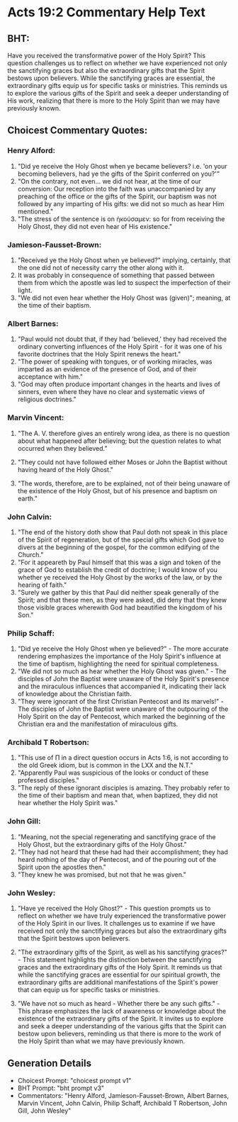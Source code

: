 # Acts 19:2 Commentary Help Text

## BHT:
Have you received the transformative power of the Holy Spirit? This question challenges us to reflect on whether we have experienced not only the sanctifying graces but also the extraordinary gifts that the Spirit bestows upon believers. While the sanctifying graces are essential, the extraordinary gifts equip us for specific tasks or ministries. This reminds us to explore the various gifts of the Spirit and seek a deeper understanding of His work, realizing that there is more to the Holy Spirit than we may have previously known.

## Choicest Commentary Quotes:
### Henry Alford:
1. "Did ye receive the Holy Ghost when ye became believers? i.e. 'on your becoming believers, had ye the gifts of the Spirit conferred on you?'"
2. "On the contrary, not even... we did not hear, at the time of our conversion: Our reception into the faith was unaccompanied by any preaching of the office or the gifts of the Spirit, our baptism was not followed by any imparting of His gifts: we did not so much as hear Him mentioned."
3. "The stress of the sentence is on ἠκούσαμεν: so for from receiving the Holy Ghost, they did not even hear of His existence."

### Jamieson-Fausset-Brown:
1. "Received ye the Holy Ghost when ye believed?" implying, certainly, that the one did not of necessity carry the other along with it.
2. It was probably in consequence of something that passed between them from which the apostle was led to suspect the imperfection of their light.
3. "We did not even hear whether the Holy Ghost was (given)"; meaning, at the time of their baptism.

### Albert Barnes:
1. "Paul would not doubt that, if they had 'believed,' they had received the ordinary converting influences of the Holy Spirit - for it was one of his favorite doctrines that the Holy Spirit renews the heart."
2. "The power of speaking with tongues, or of working miracles, was imparted as an evidence of the presence of God, and of their acceptance with him."
3. "God may often produce important changes in the hearts and lives of sinners, even where they have no clear and systematic views of religious doctrines."

### Marvin Vincent:
1. "The A. V. therefore gives an entirely wrong idea, as there is no question about what happened after believing; but the question relates to what occurred when they believed." 

2. "They could not have followed either Moses or John the Baptist without having heard of the Holy Ghost."

3. "The words, therefore, are to be explained, not of their being unaware of the existence of the Holy Ghost, but of his presence and baptism on earth."

### John Calvin:
1. "The end of the history doth show that Paul doth not speak in this place of the Spirit of regeneration, but of the special gifts which God gave to divers at the beginning of the gospel, for the common edifying of the Church."
2. "For it appeareth by Paul himself that this was a sign and token of the grace of God to establish the credit of doctrine; I would know of you whether ye received the Holy Ghost by the works of the law, or by the hearing of faith."
3. "Surely we gather by this that Paul did neither speak generally of the Spirit; and that these men, as they were asked, did deny that they knew those visible graces wherewith God had beautified the kingdom of his Son."

### Philip Schaff:
1. "Did ye receive the Holy Ghost when ye believed?" - The more accurate rendering emphasizes the importance of the Holy Spirit's influence at the time of baptism, highlighting the need for spiritual completeness.
2. "We did not so much as hear whether the Holy Ghost was given." - The disciples of John the Baptist were unaware of the Holy Spirit's presence and the miraculous influences that accompanied it, indicating their lack of knowledge about the Christian faith.
3. "They were ignorant of the first Christian Pentecost and its marvels!" - The disciples of John the Baptist were unaware of the outpouring of the Holy Spirit on the day of Pentecost, which marked the beginning of the Christian era and the manifestation of miraculous gifts.

### Archibald T Robertson:
1. "This use of Π in a direct question occurs in Acts 1:6, is not according to the old Greek idiom, but is common in the LXX and the N.T." 
2. "Apparently Paul was suspicious of the looks or conduct of these professed disciples."
3. "The reply of these ignorant disciples is amazing. They probably refer to the time of their baptism and mean that, when baptized, they did not hear whether the Holy Spirit was."

### John Gill:
1. "Meaning, not the special regenerating and sanctifying grace of the Holy Ghost, but the extraordinary gifts of the Holy Ghost."
2. "They had not heard that these had had their accomplishment; they had heard nothing of the day of Pentecost, and of the pouring out of the Spirit upon the apostles then."
3. "They knew he was promised, but not that he was given."

### John Wesley:
1. "Have ye received the Holy Ghost?" - This question prompts us to reflect on whether we have truly experienced the transformative power of the Holy Spirit in our lives. It challenges us to examine if we have received not only the sanctifying graces but also the extraordinary gifts that the Spirit bestows upon believers.

2. "The extraordinary gifts of the Spirit, as well as his sanctifying graces?" - This statement highlights the distinction between the sanctifying graces and the extraordinary gifts of the Holy Spirit. It reminds us that while the sanctifying graces are essential for our spiritual growth, the extraordinary gifts are additional manifestations of the Spirit's power that can equip us for specific tasks or ministries.

3. "We have not so much as heard - Whether there be any such gifts." - This phrase emphasizes the lack of awareness or knowledge about the existence of the extraordinary gifts of the Spirit. It invites us to explore and seek a deeper understanding of the various gifts that the Spirit can bestow upon believers, reminding us that there is more to the work of the Holy Spirit than what we may have previously known.


## Generation Details
- Choicest Prompt: "choicest prompt v1"
- BHT Prompt: "bht prompt v3"
- Commentators: "Henry Alford, Jamieson-Fausset-Brown, Albert Barnes, Marvin Vincent, John Calvin, Philip Schaff, Archibald T Robertson, John Gill, John Wesley"
